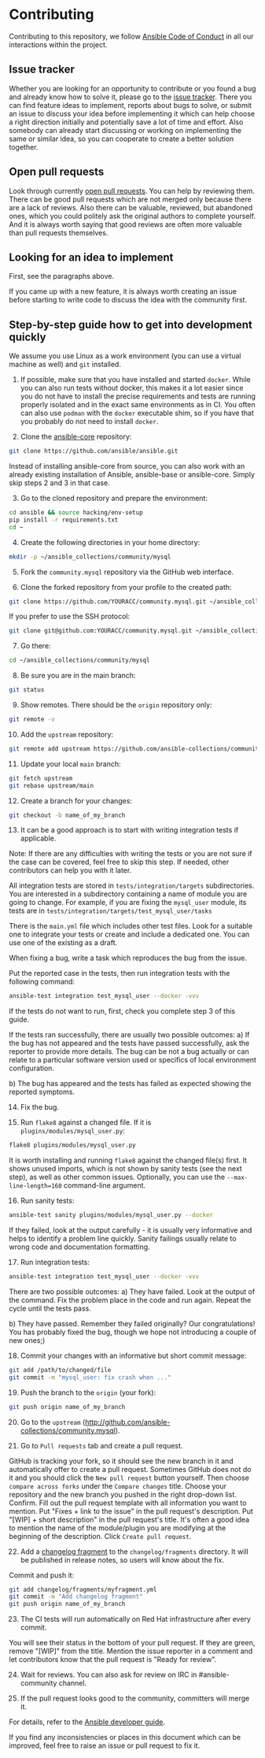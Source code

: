 # Contributing

Contributing to this repository, we follow [Ansible Code of Conduct](https://docs.ansible.com/ansible/latest/community/code_of_conduct.html) in all our interactions within the project.

## Issue tracker

Whether you are looking for an opportunity to contribute or you found a bug and already know how to solve it, please go to the [issue tracker](https://github.com/ansible-collections/community.mysql/issues).
There you can find feature ideas to implement, reports about bugs to solve, or submit an issue to discuss your idea before implementing it which can help choose a right direction initially and potentially save a lot of time and effort.
Also somebody can already start discussing or working on implementing the same or similar idea,
so you can cooperate to create a better solution together.

## Open pull requests

Look through currently [open pull requests](https://github.com/ansible-collections/community.mysql/pulls).
You can help by reviewing them. There can be good pull requests which are not merged only because there are a lack of reviews. Also there can be valuable, reviewed, but abandoned ones, which you could politely ask the original authors to complete yourself.
And it is always worth saying that good reviews are often more valuable than pull requests themselves.

## Looking for an idea to implement

First, see the paragraphs above.

If you came up with a new feature, it is always worth creating an issue
before starting to write code to discuss the idea with the community first.

## Step-by-step guide how to get into development quickly

We assume you use Linux as a work environment (you can use a virtual machine as well) and `git` installed.

1. If possible, make sure that you have installed and started `docker`. While you can also run tests without docker, this makes it a lot easier since you do not have to install the precise requirements and tests are running properly isolated and in the exact same environments as in CI. You often can also use `podman` with the `docker` executable shim, so if you have that you probably do not need to install `docker`.

2. Clone the [ansible-core](https://github.com/ansible/ansible) repository:
```bash
git clone https://github.com/ansible/ansible.git
```

Instead of installing ansible-core from source, you can also work with an already existing installation of Ansible, ansible-base or ansible-core. Simply skip steps 2 and 3 in that case.

3. Go to the cloned repository and prepare the environment:
```bash
cd ansible && source hacking/env-setup
pip install -r requirements.txt
cd ~
```
4. Create the following directories in your home directory:
```bash
mkdir -p ~/ansible_collections/community/mysql
```

5. Fork the `community.mysql` repository via the GitHub web interface.

6. Clone the forked repository from your profile to the created path:
```bash
git clone https://github.com/YOURACC/community.mysql.git ~/ansible_collections/community/mysql
```

If you prefer to use the SSH protocol:
```bash
git clone git@github.com:YOURACC/community.mysql.git ~/ansible_collections/community/mysql
```


7. Go there:
```bash
cd ~/ansible_collections/community/mysql
```

8. Be sure you are in the main branch:
```bash
git status
```

9. Show remotes. There should be the `origin` repository only:
```bash
git remote -v
```

10. Add the `upstream` repository:
```bash
git remote add upstream https://github.com/ansible-collections/community.mysql.git
```

11. Update your local `main` branch:
```bash
git fetch upstream
git rebase upstream/main
```

12. Create a branch for your changes:
```bash
git checkout -b name_of_my_branch
```

13. It can be a good approach is to start with writing integration tests if applicable.

Note: If there are any difficulties with writing the tests or you are not sure if the case can be covered, feel free to skip this step.
If needed, other contributors can help you with it later.

All integration tests are stored in `tests/integration/targets` subdirectories.
You are interested in a subdirectory containing a name of module you are going to change.
For example, if you are fixing the `mysql_user` module, its tests are in `tests/integration/targets/test_mysql_user/tasks`

There is the `main.yml` file which includes other test files.
Look for a suitable one to integrate your tests or create and include a dedicated one.
You can use one of the existing as a draft.

When fixing a bug, write a task which reproduces the bug from the issue.

Put the reported case in the tests, then run integration tests with the following command:
```bash
ansible-test integration test_mysql_user --docker -vvv
```
If the tests do not want to run, first, check you complete step 3 of this guide.

If the tests ran successfully, there are usually two possible outcomes:
a) If the bug has not appeared and the tests have passed successfully, ask the reporter to provide more details. The bug can be not a bug actually or can relate to a particular software version used or specifics of local environment configuration.

b) The bug has appeared and the tests has failed as expected showing the reported symptoms.

14. Fix the bug.

15. Run `flake8` against a changed file. If it is `plugins/modules/mysql_user.py`:
```bash
flake8 plugins/modules/mysql_user.py
```
It is worth installing and running `flake8` against the changed file(s) first.
It shows unused imports, which is not shown by sanity tests (see the next step), as well as other common issues.
Optionally, you can use the `--max-line-length=160` command-line argument.

16. Run sanity tests:
```bash
ansible-test sanity plugins/modules/mysql_user.py --docker
```
If they failed, look at the output carefully - it is usually very informative and helps to identify a problem line quickly.
Sanity failings usually relate to wrong code and documentation formatting.

17. Run integration tests:
```bash
ansible-test integration test_mysql_user --docker -vvv
```

There are two possible outcomes:
a) They have failed. Look at the output of the command.
Fix the problem place in the code and run again.
Repeat the cycle until the tests pass.

b) They have passed. Remember they failed originally? Our congratulations! You has probably fixed the bug, though we hope not introducing a couple of new ones;)

18. Commit your changes with an informative but short commit message:
```bash
git add /path/to/changed/file
git commit -m "mysql_user: fix crash when ..."
```

19. Push the branch to the `origin` (your fork):
```bash
git push origin name_of_my_branch
```

20. Go to the `upstream` (http://github.com/ansible-collections/community.mysql).

21. Go to `Pull requests` tab and create a pull request.

GitHub is tracking your fork, so it should see the new branch in it and automatically offer
to create a pull request. Sometimes GitHub does not do it and you should click the `New pull request` button yourself.
Then choose `compare across forks` under the `Compare changes` title.
Choose your repository and the new branch you pushed in the right drop-down list.
Confirm. Fill out the pull request template with all information you want to mention.
Put "Fixes + link to the issue" in the pull request's description.
Put "[WIP] + short description" in the pull request's title. It's often a good idea to mention the name of the module/plugin you are modifying at the beginning of the description.
Click `Create pull request`.

22. Add a [changelog fragment](https://docs.ansible.com/ansible/devel/community/development_process.html#changelogs) to the `changelog/fragments` directory. It will be published in release notes, so users will know about the fix.

Commit and push it:
```bash
git add changelog/fragments/myfragment.yml
git commit -m "Add changelog fragment"
git push origin name_of_my_branch
```

23. The CI tests will run automatically on Red Hat infrastructure after every commit.

You will see their status in the bottom of your pull request.
If they are green, remove "[WIP]" from the title. Mention the issue reporter in a comment and let contributors know that the pull request is "Ready for review".

24. Wait for reviews. You can also ask for review on IRC in #ansible-community channel.

25. If the pull request looks good to the community, committers will merge it.

For details, refer to the [Ansible developer guide](https://docs.ansible.com/ansible/latest/dev_guide/index.html).

If you find any inconsistencies or places in this document which can be improved, feel free to raise an issue or pull request to fix it.
